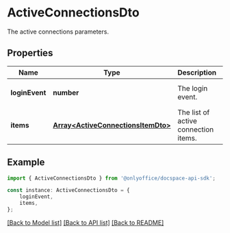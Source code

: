 # ActiveConnectionsDto

The active connections parameters.

## Properties

Name | Type | Description | Notes
------------ | ------------- | ------------- | -------------
**loginEvent** | **number** | The login event. | [optional] [default to undefined]
**items** | [**Array&lt;ActiveConnectionsItemDto&gt;**](ActiveConnectionsItemDto.md) | The list of active connection items. | [optional] [default to undefined]

## Example

```typescript
import { ActiveConnectionsDto } from '@onlyoffice/docspace-api-sdk';

const instance: ActiveConnectionsDto = {
    loginEvent,
    items,
};
```

[[Back to Model list]](../README.md#documentation-for-models) [[Back to API list]](../README.md#documentation-for-api-endpoints) [[Back to README]](../README.md)
